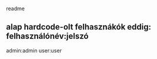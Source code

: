 readme


alap hardcode-olt felhasznákók eddig:
felhasználónév:jelszó
---------------
admin:admin
user:user
